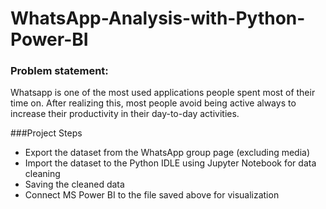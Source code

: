 # WhatsApp-Analysis-with-Python-Power-BI

### Problem statement:
Whatsapp is one of the most used applications people spent most of their time on. After realizing this, most people avoid being active always to increase their productivity in their day-to-day activities.


###Project Steps
- Export the dataset from the WhatsApp group page (excluding media)
- Import the dataset to the Python IDLE using Jupyter Notebook for data cleaning
- Saving the cleaned data
- Connect MS Power BI to the file saved above for visualization
